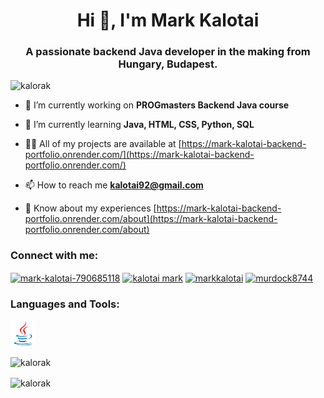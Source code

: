 <h1 align="center">Hi 👋, I'm Mark Kalotai</h1>
<h3 align="center">A passionate backend Java developer in the making from Hungary, Budapest.</h3>

<p align="left"> <img src="https://komarev.com/ghpvc/?username=kalorak&label=Profile%20views&color=0e75b6&style=flat" alt="kalorak" /> </p>

- 🔭 I’m currently working on **PROGmasters Backend Java course**

- 🌱 I’m currently learning **Java, HTML, CSS, Python, SQL**

- 👨‍💻 All of my projects are available at [https://mark-kalotai-backend-portfolio.onrender.com/](https://mark-kalotai-backend-portfolio.onrender.com/)

- 📫 How to reach me **kalotai92@gmail.com**

- 📄 Know about my experiences [https://mark-kalotai-backend-portfolio.onrender.com/about](https://mark-kalotai-backend-portfolio.onrender.com/about)

<h3 align="left">Connect with me:</h3>
<p align="left">
<a href="https://linkedin.com/in/mark-kalotai-790685118" target="blank"><img align="center" src="https://raw.githubusercontent.com/rahuldkjain/github-profile-readme-generator/master/src/images/icons/Social/linked-in-alt.svg" alt="mark-kalotai-790685118" height="30" width="40" /></a>
<a href="https://fb.com/kalotai mark" target="blank"><img align="center" src="https://raw.githubusercontent.com/rahuldkjain/github-profile-readme-generator/master/src/images/icons/Social/facebook.svg" alt="kalotai mark" height="30" width="40" /></a>
<a href="https://instagram.com/markkalotai" target="blank"><img align="center" src="https://raw.githubusercontent.com/rahuldkjain/github-profile-readme-generator/master/src/images/icons/Social/instagram.svg" alt="markkalotai" height="30" width="40" /></a>
<a href="https://discord.gg/murdock8744" target="blank"><img align="center" src="https://raw.githubusercontent.com/rahuldkjain/github-profile-readme-generator/master/src/images/icons/Social/discord.svg" alt="murdock8744" height="30" width="40" /></a>
</p>

<h3 align="left">Languages and Tools:</h3>
<p align="left"> <a href="https://www.java.com" target="_blank" rel="noreferrer"> <img src="https://raw.githubusercontent.com/devicons/devicon/master/icons/java/java-original.svg" alt="java" width="40" height="40"/> </a> </p>

<p><img align="center" src="https://github-readme-stats.vercel.app/api/top-langs?username=kalorak&show_icons=true&locale=en&layout=compact" alt="kalorak" /></p>

<p><img align="center" src="https://github-readme-streak-stats.herokuapp.com/?user=kalorak&" alt="kalorak" /></p>
